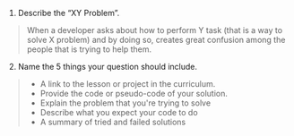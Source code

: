 1. Describe the “XY Problem”.
> When a developer asks about how to perform Y task (that is a way to solve X problem) and by doing so, creates great confusion among the people that is trying to help them.
2. Name the 5 things your question should include.
> - A link to the lesson or project in the curriculum.
> - Provide the code or pseudo-code of your solution.
> - Explain the problem that you're trying to solve
> - Describe what you expect your code to do
> - A summary of tried and failed solutions
